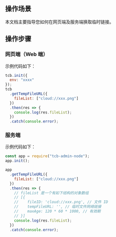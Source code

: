 ## 操作场景

本文档主要指导您如何在网页端及服务端换取临时链接。

## 操作步骤



### 网页端（Web 端）

示例代码如下：

```javascript
tcb.init({
  env: "xxxx"
});
tcb
  .getTempFileURL({
    fileList: ["cloud://xxx.png"]
  })
  .then(res => {
    console.log(res.fileList);
  })
  .catch(console.error);
```

### 服务端

示例代码如下：

```javascript
const app = require("tcb-admin-node");
app.init();

app
  .getTempFileURL({
    fileList: ["cloud://xxx.png"]
  })
  .then(res => {
    // fileList 是一个有如下结构的对象数组
    // [{
    //    fileID: 'cloud://xxx.png', // 文件 ID
    //    tempFileURL: '', // 临时文件网络链接
    //    maxAge: 120 * 60 * 1000, // 有效期
    // }]
    console.log(res.fileList);
  })
  .catch(console.error);
```
